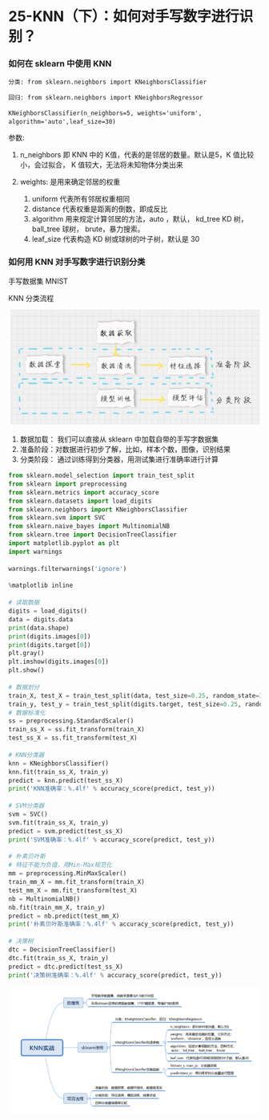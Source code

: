 # 25-KNN（下）：如何对手写数字进行识别？

### 如何在 sklearn 中使用 KNN

`分类: from sklearn.neighbors import KNeighborsClassifier`

`回归: from sklearn.neighbors import KNeighborsRegressor`



`KNeighborsClassifier(n_neighbors=5, weights='uniform', algorithm='auto',leaf_size=30)`

参数:

1. n_neighbors 即 KNN 中的 K值，代表的是邻居的数量。默认是5，K 值比较小，会过拟合， K 值较大，无法将未知物体分类出来

2. weights: 是用来确定邻居的权重

   1. uniform 代表所有邻居权重相同
   2. distance 代表权重是距离的倒数，即成反比
   3. algorithm 用来规定计算邻居的方法，auto ，默认， kd_tree KD 树， ball_tree 球树， brute，暴力搜索。
   4. leaf_size 代表构造 KD 树或球树的叶子树，默认是 30

   

### 如何用 KNN 对手写数字进行识别分类

手写数据集 MNIST



KNN 分类流程

![image-20190906151721120](./images/image-20190906151721120.png)



1. 数据加载： 我们可以直接从 sklearn 中加载自带的手写字数据集
2. 准备阶段：对数据进行初步了解，比如，样本个数，图像，识别结果
3. 分类阶段： 通过训练得到分类器，用测试集进行准确率进行计算

```python
from sklearn.model_selection import train_test_split
from sklearn import preprocessing
from sklearn.metrics import accuracy_score
from sklearn.datasets import load_digits
from sklearn.neighbors import KNeighborsClassifier
from sklearn.svm import SVC
from sklearn.naive_bayes import MultinomialNB
from sklearn.tree import DecisionTreeClassifier
import matplotlib.pyplot as plt
import warnings

warnings.filterwarnings('ignore')

%matplotlib inline

# 读取数据
digits = load_digits()
data = digits.data
print(data.shape)
print(digits.images[0])
print(digits.target[0])
plt.gray()
plt.imshow(digits.images[0])
plt.show()

# 数据划分
train_X, test_X = train_test_split(data, test_size=0.25, random_state=33)
train_y, test_y = train_test_split(digits.target, test_size=0.25, random_state=33)
# 数据标准化
ss = preprocessing.StandardScaler()
train_ss_X = ss.fit_transform(train_X)
test_ss_X = ss.fit_transform(test_X)

# KNN分类器
knn = KNeighborsClassifier()
knn.fit(train_ss_X, train_y)
predict = knn.predict(test_ss_X)
print('KNN准确率：%.4lf' % accuracy_score(predict, test_y))

# SVM分类器
svm = SVC()
svm.fit(train_ss_X, train_y)
predict = svm.predict(test_ss_X)
print('SVM准确率：%.4lf' % accuracy_score(predict, test_y))

# 朴素贝叶斯
# 特征不能为负值，用Min-Max规范化
mm = preprocessing.MinMaxScaler()
train_mm_X = mm.fit_transform(train_X)
test_mm_X = mm.fit_transform(test_X)
nb = MultinomialNB()
nb.fit(train_mm_X, train_y)
predict = nb.predict(test_mm_X)
print('朴素贝叶斯准确率：%.4lf' % accuracy_score(predict, test_y))

# 决策树
dtc = DecisionTreeClassifier()
dtc.fit(train_ss_X, train_y)
predict = dtc.predict(test_ss_X)
print('决策树准确率：%.4lf' % accuracy_score(predict, test_y))


```



![image-20190906152451051](./images/image-20190906152451051.png)



